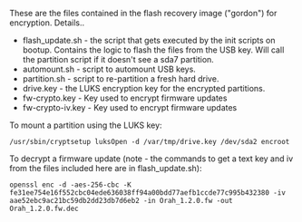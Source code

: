 These are the files contained in the flash recovery image ("gordon") for encryption. Details..

* flash_update.sh - the script that gets executed by the init scripts on bootup. Contains the logic to flash the files from the USB key. Will call the partition script if it doesn't see a sda7 partition.
* automount.sh - script to automount USB keys.
* partition.sh - script to re-partition a fresh hard drive.
* drive.key - the LUKS encryption key for the encrypted partitions.
* fw-crypto.key - Key used to encrypt firmware updates
* fw-crypto-iv.key - Key used to encrypt firmware updates

To mount a partition using the LUKS key:
```
/usr/sbin/cryptsetup luksOpen -d /var/tmp/drive.key /dev/sda2 encroot
```

To decrypt a firmware update (note - the commands to get a text key and iv from the files included here are in flash_update.sh):
```
openssl enc -d -aes-256-cbc -K fe31ee754e16f552cbc04ede636038ff94a00bdd77aefb1ccde77c995b432380 -iv aae52ebc9ac21bc59db2dd23db7d6eb2 -in Orah_1.2.0.fw -out Orah_1.2.0.fw.dec
```
